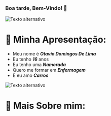 ### **Boa tarde, Bem-Vindo! 🌇**

![Texto alternativo](https://i.pinimg.com/736x/4a/38/d5/4a38d54ed43ab3b31a1f47ebccda310b.jpg)


# 💫 **Minha Apresentação:**

- Meu nome é **_Otavio Domingos De Lima_**
- Eu tenho **_16_** anos
- Eu tenho uma **_Namorada_**
- Quero me formar em _**Enfermagem**_
- E eu amo _**Carros**_

![Texto alternativo](https://i.pinimg.com/736x/e2/c8/21/e2c82120a3111d153a81596f4b3e71f2.jpg)


# 💫 **Mais Sobre mim:**

